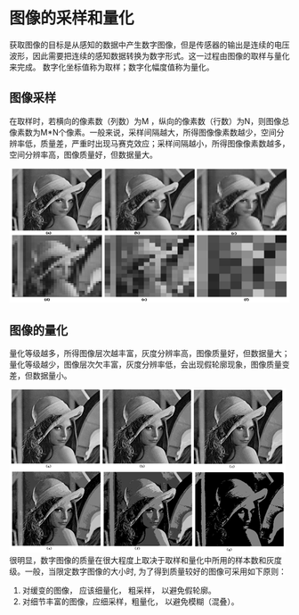 # 图像的采样和量化

获取图像的目标是从感知的数据中产生数字图像，但是传感器的输出是连续的电压波形，因此需要把连续的感知数据转换为数字形式。这一过程由图像的取样与量化来完成。  数字化坐标值称为取样；数字化幅度值称为量化。   

## 图像采样

在取样时，若横向的像素数（列数）为M ，纵向的像素数（行数）为N，则图像总像素数为M*N个像素。一般来说，采样间隔越大，所得图像像素数越少，空间分辨率低，质量差，严重时出现马赛克效应；采样间隔越小，所得图像像素数越多，空间分辨率高，图像质量好，但数据量大。

![301-cv-basics-06-01](301-cv-basics-06/301-cv-basics-06-01.png)

## 图像的量化

量化等级越多，所得图像层次越丰富，灰度分辨率高，图像质量好，但数据量大；量化等级越少，图像层次欠丰富，灰度分辨率低，会出现假轮廓现象，图像质量变差，但数据量小。

![301-cv-basics-06-02](301-cv-basics-06/301-cv-basics-06-02.png)
很明显，数字图像的质量在很大程度上取决于取样和量化中所用的样本数和灰度级。一般，当限定数字图像的大小时, 为了得到质量较好的图像可采用如下原则：

1. 对缓变的图像， 应该细量化， 粗采样， 以避免假轮廓。
2. 对细节丰富的图像，应细采样，粗量化， 以避免模糊（混叠）。